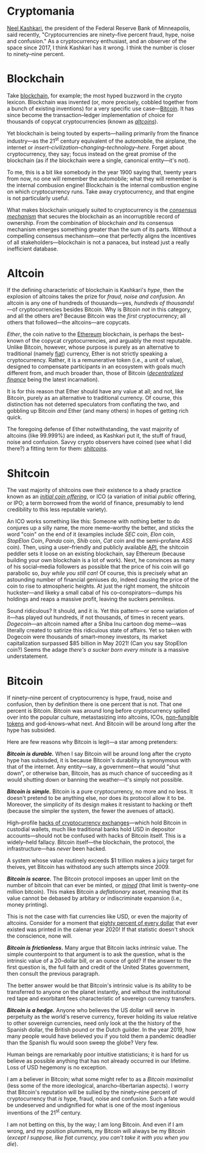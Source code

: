# Cryptomania
[Neel Kashkari](https://en.wikipedia.org/wiki/Neel_Kashkari), the president of the Federal Reserve Bank of Minneapolis, said recently, "Cryptocurrencies are ninety&ndash;five percent fraud, hype, noise and confusion." As a cryptocurrency enthusiast, and an observer of the space since 2017, I think Kashkari has it wrong. I think the number is closer to ninety&ndash;nine percent.

# Blockchain
Take [blockchain](https://en.wikipedia.org/wiki/Blockchain), for example; the most hyped buzzword in the crypto lexicon. Blockchain was invented (or, more precisely, cobbled together from a bunch of existing inventions) for a very specific use case&mdash;[Bitcoin](https://en.wikipedia.org/wiki/Bitcoin). It has since become the transaction&ndash;ledger implementation of choice for thousands of copycat cryptocurrencies (known as [_altcoins_](https://en.wikipedia.org/wiki/Cryptocurrency#Altcoins)).

Yet blockchain is being touted by experts&mdash;hailing primarily from the finance industry&mdash;as the 21<sup>st</sup> century equivalent of the automobile, the airplane, the internet or _insert&ndash;civilization&ndash;changing&ndash;technology&ndash;here_. Forget about cryptocurrency, they say; focus instead on the great promise of the blockchain (as if _the_ blockchain were a single, canonical entity&mdash;it's not).

To me, this is a bit like somebody in the year 1900 saying that, twenty years from now, no one will remember the automobile; what they will remember is the internal combusion engine! Blockchain is the internal combustion engine on which cryptocurrency runs. Take away cryptocurrency, and that engine is not particularly useful.

What makes blockchain uniquely suited to cryptocurrency is the [_consensus mechanism_](https://www.investopedia.com/terms/c/consensus-mechanism-cryptocurrency.asp) that secures the blockchain as an incorruptible record of ownership. From the combination of blockchain _and_ its consensus mechanism emerges something greater than the sum of its parts. Without a compelling consensus mechanism&mdash;one that perfectly aligns the incentives of all stakeholders&mdash;blockchain is not a panacea, but instead just a really inefficient database.

# Altcoin
If the defining characteristic of blockchain is Kashkari's _hype_, then the explosion of altcoins takes the prize for _fraud, noise and confusion_. An altcoin is any one of hundreds of thousands&mdash;yes, _hundreds of thousands_!&mdash;of cryptocurrencies besides Bitcoin. Why is Bitcoin _not_ in this category, and all the others are? Because Bitcoin was the _first_ cryptocurrency; all others that followed&mdash;the altcoins&mdash;are copycats.

_Ether_, the coin native to the [Ethereum](https://en.wikipedia.org/wiki/Ethereum) blockchain, is perhaps the best&ndash;known of the copycat cryptocurrencies, and arguably the most reputable. Unlike Bitcoin, however, whose purpose is purely as an alternative to traditional (namely [fiat](https://en.wikipedia.org/wiki/Fiat_money)) currency, Ether is not strictly speaking a cryptocurrency. Rather, it is a remunerative token (i.e., a unit of value), designed to compensate participants in an ecosystem with goals much different from, and much broader than, those of Bitcoin ([_decentralized finance_](https://en.wikipedia.org/wiki/Decentralized_finance) being the latest incarnation).

It is for this reason that Ether should have any value at all; and not, like Bitcoin, purely as an alternative to traditional currency. Of course, this distinction has not deterred speculators from conflating the two, and gobbling up Bitcoin _and_ Ether (and many others) in hopes of getting rich quick.

The foregoing defense of Ether notwithstanding, the vast majority of altcoins (like 99.999%) are indeed, as Kashkari put it, the stuff of fraud, noise and confusion. Savvy crypto observers have coined (see what I did there?) a fitting term for them: [_shitcoins_](https://www.investopedia.com/terms/s/shitcoin.asp).

# Shitcoin
The vast majority of shitcoins owe their existence to a shady practice known as an [_initial coin offering_](https://www.investopedia.com/terms/i/initial-coin-offering-ico.asp), or ICO (a variation of initial _public_ offering, or IPO; a term borrowed from the world of finance, presumably to lend credibility to this less reputable variety).

An ICO works something like this: Someone with nothing better to do conjures up a silly name, the more meme&ndash;worthy the better, and sticks the word "coin" on the end of it (examples include _SEC_ coin, _Elon_ coin, _StopElon_ Coin, _Panda_ coin, _Shib_ coin, _Cat_ coin and the semi&ndash;profane _ASS_ coin). Then, using a user&ndash;friendly and publicly available [API](https://en.wikipedia.org/wiki/API), the shitcoin peddler sets it loose on an existing blockchain, say Ethereum (because building your own blockchain is a lot of work). Next, he convinces as many of his social&ndash;media followers as possible that the price of his coin will go parabolic so, _buy while you still can_! Of course, this is precisely what an astounding number of financial geniuses do, indeed causing the price of the coin to rise to atmospheric heights. At just the right moment, the shitcoin huckster&mdash;and likeky a small cabal of his co&ndash;conspirators&mdash;dumps his holdings and reaps a massive profit, leaving the suckers penniless.

Sound ridiculous? It should, and it is. Yet this pattern&mdash;or some variation of it&mdash;has played out hundreds, if not thousands, of times in recent years. _Dogecoin_&mdash;an altcoin named after a Shiba Inu cartoon dog meme&mdash;was literally created to satirize this ridiculous state of affairs. Yet so taken with Dogecoin were thousands of smart&ndash;money investors, its market capitalization surpassed $85 billion in May 2021! (Can you say StopElon coin?) Seems the adage _there's a sucker born every minute_ is a massive understatement.

# Bitcoin
If ninety&ndash;nine percent of cryptocurrency is hype, fraud, noise and confusion, then by definition there is one percent that is not. That one percent is Bitcoin. Bitcoin was around long before cryptocurrency spilled over into the popular culture, metastasizing into altcoins, ICOs, [non&ndash;fungible tokens](https://en.wikipedia.org/wiki/Non-fungible_token) and god&ndash;knows&ndash;what next. And Bitcoin will be around long after the hype has subsided.

Here are few reasons why Bitcoin is legit&mdash;a star among pretenders:

___Bitcoin is durable.___ When I say Bitcoin will be around long after the crypto hype has subsisded, it is because Bitcoin's durability is synonymous with that of the internet. Any entity&mdash;say, a government&mdash;that would "shut down", or otherwise ban, Bitcoin, has as much chance of succeeding as it would shutting down or banning the weather&mdash;it's simply not possible.

___Bitcoin is simple.___ Bitcoin is a pure cryptocurrency, no more and no less. It doesn't pretend to be anything else, nor does its protocol allow it to be. Moreover, the simplicity of its design makes it resistant to hacking or theft (because the simpler the system, the fewer the avenues of attack).

High&ndash;profile [hacks of cryptocurrency exchanges](https://en.wikipedia.org/wiki/Cryptocurrency_and_crime#Exchanges)&mdash;which hold Bitcoin in custodial wallets, much like traditional banks hold USD in depositor accounts&mdash;should not be confused with hacks of Bitcoin itself. This is a widely&ndash;held fallacy. Bitcoin itself&mdash;the blockchain, the protocol, the infrastructure&mdash;has _never_ been hacked.

A system whose value routinely exceeds $1 trillion makes a juicy target for theives, yet Bitcoin has withstood any such attempts since 2009.

___Bitcoin is scarce.___ The Bitcoin protocol imposes an upper limit on the number of bitcoin that can ever be minted, or [_mined_](https://www.investopedia.com/tech/how-does-bitcoin-mining-work/) (that limit is twenty&ndash;one million bitcoin). This makes Bitcoin a _deflationary_ asset, meaning that its value cannot be debased by arbitary or indiscriminate expansion (i.e., money printing).

This is not the case with fiat currencies like USD, or even the majority of altcoins. Consider for a moment that [eighty percent of every dollar](https://fred.stlouisfed.org/series/M1SL) that ever existed was printed in the calenar year 2020! If that statistic doesn't shock the conscience, none will.

___Bitcoin is frictionless.___ Many argue that Bitcoin lacks _intrinsic_ value. The simple counterpoint to that argument is to ask the question, what is the intrinsic value of a 20&ndash;dollar bill, or an ounce of gold? If the answer to the first question is, the full faith and credit of the United States government, then consult the previous paragraph.

The better answer would be that Bitcoin's intrinsic value is its ability to be transferred to anyone on the planet instantly, and without the institutional red tape and exorbitant fees characteristic of sovereign currency transfers.

___Bitcoin is a hedge.___ Anyone who believes the US dollar will serve in perpetuity as the world's reserve currency, forever holding its value relative to other sovereign currencies, need only look at the the history of the Spanish dollar, the British pound or the Dutch guilder. In the year 2019, how many people would have believed you if you told them a pandemic deadlier than the Spanish flu would soon sweep the globe? Very few.

Human beings are remarkably poor intuitive statisticians; it is hard for us believe as possible anything that has not already occurred in our lifetime. Loss of USD hegemony is no exception.

I am a believer in Bitcoin; what some might refer to as a _Bitcoin maximalist_ (less some of the more ideological, anarcho&ndash;libertarian aspects). I worry that Bitcoin's reputation will be sullied by the ninety&ndash;nine percent of cryptocurrency that _is_ hype, fraud, noise and confusion. Such a fate would be undeserved and undignified for what is one of the most ingenious inventions of the 21<sup>st</sup> century.

I am not betting on this, by the way; I am long Bitcoin. And even if I am wrong, and my position plummets, my Bitcoin will always be my Bitcoin (_except I suppose, like fiat currency, you can't take it with you when you die_).